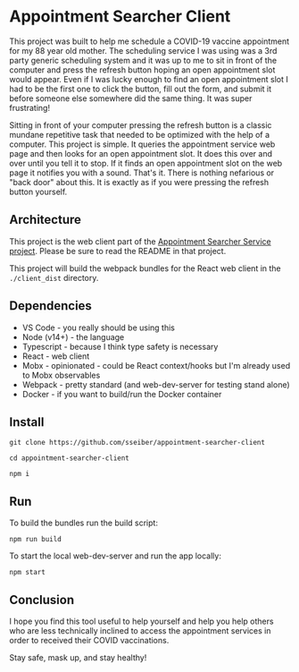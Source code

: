 # Appointment Searcher Client
This project was built to help me schedule a COVID-19 vaccine appointment for my 88 year old mother. The scheduling service I was using was a 3rd party generic scheduling system and it was up to me to sit in front of the computer and press the refresh button hoping an open appointment slot would appear. Even if I was lucky enough to find an open appointment slot I had to be the first one to click the button, fill out the form, and submit it before someone else somewhere did the same thing. It was super frustrating!

Sitting in front of your computer pressing the refresh button is a classic mundane repetitive task that needed to be optimized with the help of a computer. This project is simple. It queries the appointment service web page and then looks for an open appointment slot. It does this over and over until you tell it to stop. If it finds an open appointment slot on the web page it notifies you with a sound. That's it. There is nothing nefarious or "back door" about this. It is exactly as if you were pressing the refresh button yourself.

## Architecture
This project is the web client part of the [Appointment Searcher Service project](https://github.com/sseiber/appointment-searcher-service). Please be sure to read the README in that project.

This project will build the webpack bundles for the React web client in the `./client_dist` directory.

## Dependencies
* VS Code - you really should be using this
* Node (v14+) - the language
* Typescript - because I think type safety is necessary
* React - web client
* Mobx - opinionated - could be React context/hooks but I'm already used to Mobx observables
* Webpack - pretty standard (and web-dev-server for testing stand alone)
* Docker - if you want to build/run the Docker container

## Install
```
git clone https://github.com/sseiber/appointment-searcher-client

cd appointment-searcher-client

npm i
```

## Run
To build the bundles run the build script:
```
npm run build
```

To start the local web-dev-server and run the app locally:
```
npm start
```

## Conclusion
I hope you find this tool useful to help yourself and help you help others who are less technically inclined to access the appointment services in order to received their COVID vaccinations.

Stay safe, mask up, and stay healthy!
